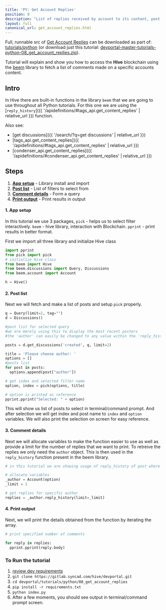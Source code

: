 ```yaml
---
title: 'PY: Get Account Replies'
position: 8
description: "List of replies received by account to its content, post, comment."
layout: full
canonical_url: get_account_replies.html
---
```

Full, runnable src of [Get Account Replies](https://gitlab.syncad.com/hive/devportal/-/tree/master/tutorials/python/08_get_account_replies) can be downloaded as part of: [tutorials/python](https://gitlab.syncad.com/hive/devportal/-/tree/master/tutorials/python) (or download just this tutorial: [devportal-master-tutorials-python-08_get_account_replies.zip](https://gitlab.syncad.com/hive/devportal/-/archive/master/devportal-master.zip?path=tutorials/python/08_get_account_replies)).

Tutorial will explain and show you how to access the **Hive** blockchain using the [beem](https://github.com/holgern/beem) library to fetch a list of comments made on a specific accounts content.

## Intro

In Hive there are built-in functions in the library `beem` that we are going to use throughout all Python tutorials. For this one we are using the [`reply_history`]({{ '/apidefinitions/#tags_api.get_content_replies' | relative_url }}) function.

Also see:
* [get discussions]({{ '/search/?q=get discussions' | relative_url }})
* [tags_api.get_content_replies]({{ '/apidefinitions/#tags_api.get_content_replies' | relative_url }})
* [condenser_api.get_content_replies]({{ '/apidefinitions/#condenser_api.get_content_replies' | relative_url }})

## Steps

1.  [**App setup**](#app-setup) - Library install and import
1.  [**Post list**](#post-list) - List of filters to select from
1.  [**Comment details**](#comment-details) - Form a query
1.  [**Print output**](#print-output) - Print results in output

#### 1. App setup <a name="app-setup"></a>

In this tutorial we use 3 packages, `pick` - helps us to select filter interactively. `beem` - hive library, interaction with Blockchain. `pprint` - print results in better format.

First we import all three library and initialize Hive class

```python
import pprint
from pick import pick
# initialize Hive class
from beem import Hive
from beem.discussions import Query, Discussions
from beem.account import Account

h = Hive()
```

#### 2. Post list <a name="post-list"></a>

Next we will fetch and make a list of posts and setup `pick` properly.

```python
q = Query(limit=2, tag="")
d = Discussions()

#post list for selected query
#we are merely using this to display the most recent posters
#the 'author' can easily be changed to any value within the 'reply_history' function

posts = d.get_discussions('created', q, limit=2)

title = 'Please choose author: '
options = []
#posts list
for post in posts:
  options.append(post["author"])

# get index and selected filter name
option, index = pick(options, title)

# option is printed as reference
pprint.pprint("Selected: " + option)
```

This will show us list of posts to select in terminal/command prompt. And after selection we will get index and post name to `index` and `option` variables. We will also print the selection on screen for easy reference.

#### 3. Comment details <a name="comment-details"></a>

Next we will allocate variables to make the function easier to use as well as provide a limit for the number of replies that we want to print. To retreive the replies we only need the `author` object. This is then used in the `reply_history` function present in the beem library.

```python
# in this tutorial we are showing usage of reply_history of post where the author is known

# allocate variables
_author = Account(option)
_limit = 1

# get replies for specific author
replies = _author.reply_history(limit=_limit)
```

#### 4. Print output <a name="print-output"></a>

Next, we will print the details obtained from the function by iterating the array.

```python
# print specified number of comments

for reply in replies:
  pprint.pprint(reply.body)
```

### To Run the tutorial

1. [review dev requirements](getting_started.html)
1. `git clone https://gitlab.syncad.com/hive/devportal.git`
1. `cd devportal/tutorials/python/08_get_account_replies`
1. `pip install -r requirements.txt`
1. `python index.py`
1. After a few moments, you should see output in terminal/command prompt screen.
